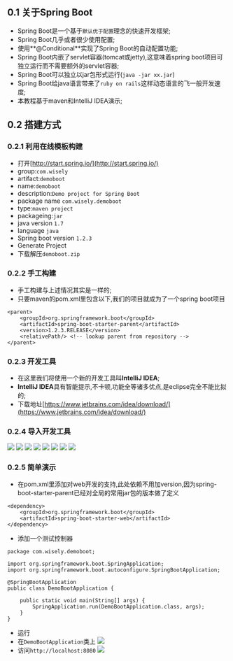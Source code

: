 ## 0.1 关于Spring Boot
- Spring Boot是一个基于`默认优于配置`理念的快速开发框架;
- Spring Boot几乎或者很少使用配置;
- 使用**@Conditional**实现了Spring Boot的自动配置功能;
- Spring Boot内嵌了servlet容器(tomcat或jetty),这意味着spring boot项目可独立运行而不需要额外的servlet容器;
- Spring Boot可以独立以jar包形式运行(`java -jar xx.jar`)
- Spring Boot给java语言带来了`ruby on rails`这样动态语言的飞一般开发速度;
- 本教程基于maven和IntelliJ IDEA演示;

## 0.2 搭建方式
### 0.2.1 利用在线模板构建
- 打开[http://start.spring.io/](http://start.spring.io/)
 - group:`com.wisely`
 - artifact:`demoboot`
 - name:`demoboot`
 - description:`Demo project for Spring Boot`
 - package name `com.wisely.demoboot`
 - type:`maven project`
 - packageing:`jar`
 - java version `1.7`
 - language `java`
 - Spring boot version `1.2.3`
- Generate Project
- 下载解压`demoboot.zip`

### 0.2.2 手工构建
- 手工构建与上述情况其实是一样的;
- 只要maven的pom.xml里包含以下,我们的项目就成为了一个spring boot项目

```
<parent>
    <groupId>org.springframework.boot</groupId>
    <artifactId>spring-boot-starter-parent</artifactId>
    <version>1.2.3.RELEASE</version>
    <relativePath/> <!-- lookup parent from repository -->
</parent>

```

### 0.2.3 开发工具
- 在这里我们将使用一个新的开发工具叫**IntelliJ IDEA**;
- **IntelliJ IDEA**具有智能提示,不卡顿,功能全等诸多优点,是eclipse完全不能比拟的;
- 下载地址[https://www.jetbrains.com/idea/download/](https://www.jetbrains.com/idea/download/)


### 0.2.4 导入开发工具
![](resources/1-1.jpg)
![](resources/1-2.jpg)
![](resources/1-3.jpg)
![](resources/1-4.jpg)
![](resources/1-5.jpg)
![](resources/1-6.jpg)
![](resources/1-7.jpg)
![](resources/1-8.jpg)


### 0.2.5 简单演示
- 在pom.xml里添加对web开发的支持,此处依赖不用加version,因为spring-boot-starter-parent已经对全局的常用jar包的版本做了定义
```
<dependency>
    <groupId>org.springframework.boot</groupId>
    <artifactId>spring-boot-starter-web</artifactId>
</dependency>
```

- 添加一个测试控制器

```
package com.wisely.demoboot;

import org.springframework.boot.SpringApplication;
import org.springframework.boot.autoconfigure.SpringBootApplication;

@SpringBootApplication
public class DemoBootApplication {

    public static void main(String[] args) {
        SpringApplication.run(DemoBootApplication.class, args);
    }
}

```

- 运行
 - 在`DemoBootApplication`类上
 ![](resources/1-9.jpg)
 - 访问`http://localhost:8080`
  ![](resources/1-10.jpg)

